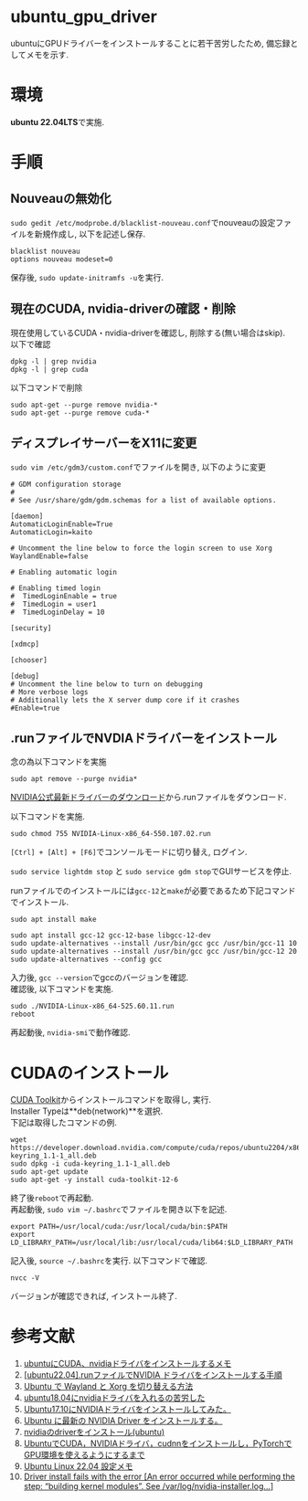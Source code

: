 # ubuntu_gpu_driver

ubuntuにGPUドライバーをインストールすることに若干苦労したため, 備忘録としてメモを示す.

# 環境

**ubuntu 22.04LTS**で実施.

# 手順

## Nouveauの無効化

`sudo gedit /etc/modprobe.d/blacklist-nouveau.conf`でnouveauの設定ファイルを新規作成し, 以下を記述し保存.

```
blacklist nouveau
options nouveau modeset=0
```

保存後, `sudo update-initramfs -u`を実行.

## 現在のCUDA, nvidia-driverの確認・削除

現在使用しているCUDA・nvidia-driverを確認し, 削除する(無い場合はskip).</br>
以下で確認
```
dpkg -l | grep nvidia
dpkg -l | grep cuda
```

以下コマンドで削除

```
sudo apt-get --purge remove nvidia-*
sudo apt-get --purge remove cuda-*
```

## ディスプレイサーバーをX11に変更

`sudo vim /etc/gdm3/custom.conf`でファイルを開き, 以下のように変更

```
# GDM configuration storage
#
# See /usr/share/gdm/gdm.schemas for a list of available options.

[daemon]
AutomaticLoginEnable=True
AutomaticLogin=kaito

# Uncomment the line below to force the login screen to use Xorg
WaylandEnable=false

# Enabling automatic login

# Enabling timed login
#  TimedLoginEnable = true
#  TimedLogin = user1
#  TimedLoginDelay = 10

[security]

[xdmcp]

[chooser]

[debug]
# Uncomment the line below to turn on debugging
# More verbose logs
# Additionally lets the X server dump core if it crashes
#Enable=true
```

## .runファイルでNVDIAドライバーをインストール

念の為以下コマンドを実施

```
sudo apt remove --purge nvidia*
```

[NVIDIA公式最新ドライバーのダウンロード](https://www.nvidia.com/ja-jp/drivers/)から.runファイルをダウンロード.</br>

以下コマンドを実施.

```
sudo chmod 755 NVIDIA-Linux-x86_64-550.107.02.run 
```

`[Ctrl] + [Alt] + [F6]`でコンソールモードに切り替え, ログイン.

`sudo service lightdm stop` と `sudo service gdm stop`でGUIサービスを停止.

runファイルでのインストールには`gcc-12`と`make`が必要であるため下記コマンドでインストール.

```
sudo apt install make

sudo apt install gcc-12 gcc-12-base libgcc-12-dev
sudo update-alternatives --install /usr/bin/gcc gcc /usr/bin/gcc-11 10
sudo update-alternatives --install /usr/bin/gcc gcc /usr/bin/gcc-12 20
sudo update-alternatives --config gcc
```

入力後, `gcc --version`でgccのバージョンを確認.</br>
確認後, 以下コマンドを実施.

```
sudo ./NVIDIA-Linux-x86_64-525.60.11.run
reboot
```

再起動後, `nvidia-smi`で動作確認.

# CUDAのインストール

[CUDA Toolkit](https://developer.nvidia.com/cuda-downloads)からインストールコマンドを取得し, 実行.</br>
Installer Typeは**deb(network)**を選択.</br>
下記は取得したコマンドの例.

```
wget https://developer.download.nvidia.com/compute/cuda/repos/ubuntu2204/x86_64/cuda-keyring_1.1-1_all.deb
sudo dpkg -i cuda-keyring_1.1-1_all.deb
sudo apt-get update
sudo apt-get -y install cuda-toolkit-12-6
```

終了後`reboot`で再起動.</br>
再起動後, `sudo vim ~/.bashrc`でファイルを開き以下を記述.

```
export PATH=/usr/local/cuda:/usr/local/cuda/bin:$PATH
export LD_LIBRARY_PATH=/usr/local/lib:/usr/local/cuda/lib64:$LD_LIBRARY_PATH
```

記入後, `source ~/.bashrc`を実行. 以下コマンドで確認.

```
nvcc -V
```

バージョンが確認できれば, インストール終了.

# 参考文献

1. [ubuntuにCUDA、nvidiaドライバをインストールするメモ](https://qiita.com/porizou1/items/74d8264d6381ee2941bd)
2. [[ubuntu22.04].runファイルでNVIDIA ドライバをインストールする手順](https://qiita.com/porizou1/items/09270f2b4d3196b00aee)
3. [Ubuntu で Wayland と Xorg を切り替える方法](https://jp.moyens.net/how-to/220737/)
4. [ubuntu18.04にnvidiaドライバを入れるの苦労した](https://qiita.com/kawazu191128/items/8a46308be6949f5bda57)
5. [Ubuntu17.10にNVIDIAドライバをインストールしてみた。](https://qiita.com/tatsuya11bbs/items/be6ceb85eee074c57b71)
6. [Ubuntu に最新の NVIDIA Driver をインストールする。](https://zondeel.hateblo.jp/entry/2014/08/29/202919)
7. [nvidiaのdriverをインストール(ubuntu)](https://mikemoke.hatenablog.com/entry/2015/06/23/004739)
8. [UbuntuでCUDA，NVIDIAドライバ，cudnnをインストールし，PyTorchでGPU環境を使えるようにするまで](https://qiita.com/tf63/items/0c6da72fe749319423b4)
9. [Ubuntu Linux 22.04 設定メモ](https://qiita.com/j0306043/items/fcc9546056eeca5b025a)
10. [Driver install fails with the error [An error occurred while performing the step: “building kernel modules”. See /var/log/nvidia-installer.log…]](https://forums.developer.nvidia.com/t/driver-install-fails-with-the-error-an-error-occurred-while-performing-the-step-building-kernel-modules-see-var-log-nvidia-installer-log/280385/1)